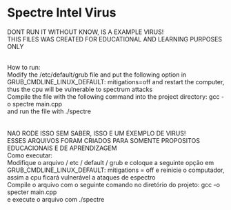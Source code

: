 # Spectre Intel Virus
DONT RUN IT WITHOUT KNOW, IS A EXAMPLE VIRUS!
<BR/>
THIS FILES WAS CREATED FOR EDUCATIONAL AND LEARNING PURPOSES ONLY

<BR/>
How to run:
<br/>
Modify the /etc/default/grub file and put the following option in GRUB_CMDLINE_LINUX_DEFAULT: mitigations=off and restart the computer, thus the cpu will be vulnerable to spectrum attacks
<br/>
Compile the file with the following command into the project directory: gcc -o spectre main.cpp
<br/>
and run the file with ./spectre

<br/>
<br/>
<br/>
NAO RODE ISSO SEM SABER, ISSO E UM EXEMPLO DE VIRUS!
<BR/>
ESSES ARQUIVOS FORAM CRIADOS PARA SOMENTE PROPOSITOS EDUCACIONAIS E DE APRENDIZAGEM

<BR/>
Como executar:
<br/>
Modifique o arquivo / etc / default / grub e coloque a seguinte opção em GRUB_CMDLINE_LINUX_DEFAULT: mitigations = off e reinicie o computador, assim a cpu ficará vulnerável a ataques de espectro
<br/>
Compile o arquivo com o seguinte comando no diretório do projeto: gcc -o specter main.cpp
<br/>
e execute o arquivo com ./spectre

